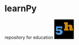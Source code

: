 # learnPy
repository for education 
![alt text](https://github.com/fiveh/learnPy/raw/master/images/min%205h%20logo.jpg)
